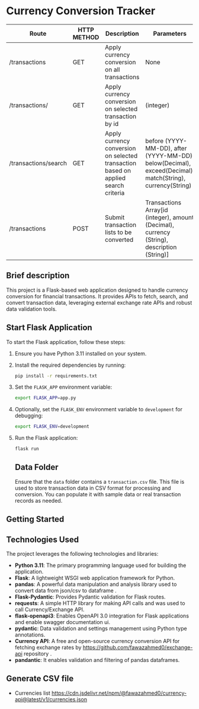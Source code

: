 # Currency Conversion Tracker

|Route|HTTP METHOD|Description|Parameters|
|-----|----| --------|-----|
|/transactions|GET|Apply currency conversion on all transactions|None|
|/transactions/<id>|GET|Apply currency conversion on selected transaction by id| (integer)|
|/transactions/search|GET|Apply currency conversion on selected transaction based on applied search criteria|before (YYYY-MM-DD), after (YYYY-MM-DD), below(Decimal), exceed(Decimal), match(String), currency(String)|
|/transactions|POST|Submit transaction lists to be converted|Transactions Array[id (integer), amount (Decimal), currency (String), description (String)]|

## Brief description
This project is a Flask-based web application designed to handle currency conversion for financial transactions. It provides APIs to fetch, search, and convert transaction data, leveraging external exchange rate APIs and robust data validation tools.
## Start Flask Application
To start the Flask application, follow these steps:

1. Ensure you have Python 3.11 installed on your system.
2. Install the required dependencies by running:
    ```sh
    pip install -r requirements.txt
    ```
3. Set the `FLASK_APP` environment variable:
    ```sh
    export FLASK_APP=app.py
    ```
4. Optionally, set the `FLASK_ENV` environment variable to `development` for debugging:
    ```sh
    export FLASK_ENV=development
    ```
5. Run the Flask application:
    ```sh
    flask run
    ```
    ## Data Folder

    Ensure that the `data` folder contains a `transaction.csv` file. This file is used to store transaction data in CSV format for processing and conversion. You can populate it with sample data or real transaction records as needed.
## Getting Started


## Technologies Used

The project leverages the following technologies and libraries:

- **Python 3.11**: The primary programming language used for building the application.
- **Flask**: A lightweight WSGI web application framework for Python.
- **pandas**: A powerful data manipulation and analysis library used to convert data from json/csv to dataframe .
- **Flask-Pydantic**: Provides Pydantic validation for Flask routes.
- **requests**: A simple HTTP library for making API calls and was used to call Currency/Exchange API.
- **flask-openapi3**: Enables OpenAPI 3.0 integration for Flask applications and enable swagger documentation ui.
- **pydantic**: Data validation and settings management using Python type annotations.
- **Currency API**: A free and open-source currency conversion API for fetching exchange rates by https://github.com/fawazahmed0/exchange-api repository .
- **pandantic**: It enables validation and filtering of pandas dataframes.

## Generate CSV file
* Currencies list https://cdn.jsdelivr.net/npm/@fawazahmed0/currency-api@latest/v1/currencies.json
